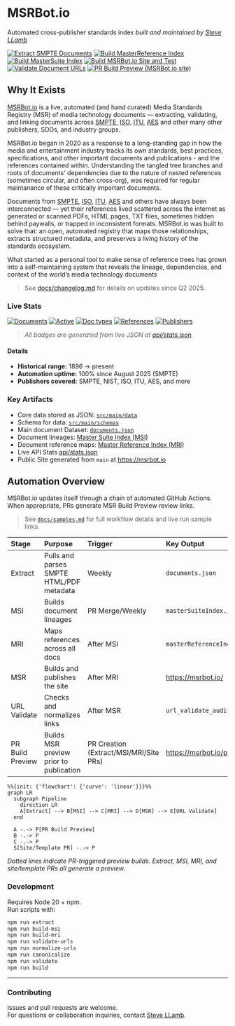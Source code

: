 # MSRBot.io
Automated cross-publisher standards index 
_built and maintained by [Steve LLamb](https://github.com/SteveLLamb)_

[![Extract SMPTE Documents](https://github.com/PrZ3/MSRBot.io/actions/workflows/extract-docs.yml/badge.svg)](https://github.com/PrZ3/MSRBot.io/actions/workflows/extract-docs.yml)
[![Build MasterReference Index](https://github.com/PrZ3/MSRBot.io/actions/workflows/build-master-reference-index.yml/badge.svg)](https://github.com/PrZ3/MSRBot.io/actions/workflows/build-master-reference-index.yml)
[![Build MasterSuite Index](https://github.com/PrZ3/MSRBot.io/actions/workflows/build-master-suite-index.yml/badge.svg)](https://github.com/PrZ3/MSRBot.io/actions/workflows/build-master-suite-index.yml)
[![Build MSRBot.io Site and Test](https://github.com/PrZ3/MSRBot.io/actions/workflows/build-msr-site.yml/badge.svg)](https://github.com/PrZ3/MSRBot.io/actions/workflows/build-msr-site.yml)
[![Validate Document URLs](https://github.com/PrZ3/MSRBot.io/actions/workflows/validate-urls.yml/badge.svg)](https://github.com/PrZ3/MSRBot.io/actions/workflows/validate-urls.yml)
[![PR Build Preview (MSRBot.io site)](https://github.com/PrZ3/MSRBot.io/actions/workflows/pr-build-preview.yml/badge.svg)](https://github.com/SteveLLamb/MSRBot.io/actions/workflows/pr-build-preview.yml)

## Why It Exists
[MSRBot.io](https://msrbot.io/) is a live, automated (and hand curated) Media Standards Registry (MSR) of media technology documents — extracting, validating, and linking documents across [SMPTE](https://www.smpte.org/), [ISO](https://www.iso.org/home.html), [ITU](https://www.itu.int/), [AES](https://aes2.org/) and other many other publishers, SDOs, and industry groups. 

MSRBot.io began in 2020 as a response to a long-standing gap in how the media and entertainment industry tracks its own standards, best practices, specifications, and other important documents and publications - and the references contained within. Understanding the tangled tree branches and roots of documents' dependencies due to the nature of nested references (sometimes circular, and often cross-org), was required for regular maintanance of these critically important documents. 

Documents from [SMPTE](https://www.smpte.org/), [ISO](https://www.iso.org/home.html), [ITU](https://www.itu.int/), [AES](https://aes2.org/) and others have always been interconnected — yet their references lived scattered across the internet as generated or scanned PDFs, HTML pages, TXT files, sometimes hidden behind paywalls, or trapped in inconsistent formats. MSRBot.io was built to solve that: an open, automated registry that maps those relationships, extracts structured metadata, and preserves a living history of the standards ecosystem. 

What started as a personal tool to make sense of reference trees has grown into a self-maintaining system that reveals the lineage, dependencies, and context of the world’s media technology documents

> See [docs/changelog.md](docs/changelog.md) for details on updates since Q2 2025.

### Live Stats

[![Documents](https://img.shields.io/badge/dynamic/json?url=https%3A%2F%2Fmsrbot.io%2Fapi%2Fstats.json&query=%24.documents.total&label=Documents&color=blue&style=flat&cacheSeconds=3600)](https://msrbot.io/api/viewer.html?path=documents.total)
[![Active](https://img.shields.io/badge/dynamic/json?url=https%3A%2F%2Fmsrbot.io%2Fapi%2Fstats.json&query=%24.documents.active&label=Active%20docs&color=brightgreen&style=flat&cacheSeconds=3600)](https://msrbot.io/api/viewer.html?path=documents.active)
[![Doc types](https://img.shields.io/badge/dynamic/json?url=https%3A%2F%2Fmsrbot.io%2Fapi%2Fstats.json&query=%24.documents.docTypes&label=Doc%20types&color=informational&style=flat&cacheSeconds=3600)](https://msrbot.io/api/viewer.html?path=documents.docTypes)
[![References](https://img.shields.io/badge/dynamic/json?url=https%3A%2F%2Fmsrbot.io%2Fapi%2Fstats.json&query=%24.documents.references&label=References&color=orange&style=flat&cacheSeconds=3600)](https://msrbot.io/api/viewer.html?path=documents.references)
[![Publishers](https://img.shields.io/badge/dynamic/json?url=https%3A%2F%2Fmsrbot.io%2Fapi%2Fstats.json&query=%24.documents.publishers&label=Publishers&color=brightgreen&style=flat&cacheSeconds=3600)](https://msrbot.io/api/viewer.html?path=documents.publishers)

> _All badges are generated from live JSON at [api/stats.json](https://msrbot.io/api/stats.json)._

#### Details
- **Historical range:** 1896 → present  
- **Automation uptime:** 100% since August 2025 (SMPTE)
- **Publishers covered:** SMPTE, NIST, ISO, ITU, AES, and more

### Key Artifacts
- Core data stored as JSON: [`src/main/data`](src/main/data/)
- Schema for data: [`src/main/schemas`](src/main/schemas/)
- Main document Dataset: [`documents.json`](src/main/data/documents.json)
- Document lineages: [Master Suite Index (MSI)](src/main/reports/masterSuiteIndex.json)
- Document reference maps: [Master Reference Index (MRI)](src/main/reports/masterReferenceIndex.json)
- Live API Stats [api/stats.json](https://msrbot.io/api/stats.json)
- Public Site generated from `main` at <https://msrbot.io>

## Automation Overview
MSRBot.io updates itself through a chain of automated GitHub Actions. When appropriate, PRs generate MSR Build Preview review links. 

> See [`docs/samples.md`](docs/samples.md) for full workflow details and live run sample links.

| Stage | Purpose | Trigger | Key Output |
|:------|:---------|:---------|:------------|
| Extract | Pulls and parses SMPTE HTML/PDF metadata | Weekly | `documents.json` |
| MSI | Builds document lineages | PR Merge/Weekly | `masterSuiteIndex.json` |
| MRI | Maps references across all docs | After MSI | `masterReferenceIndex.json` |
| MSR | Builds and publishes the site | After MRI | <https://msrbot.io/> |
| URL Validate | Checks and normalizes links | After MSR | `url_validate_audit.json` |
| PR Build Preview| Builds MSR preview prior to publication | PR Creation (Extract/MSI/MRI/Site PRs) | <https://msrbot.io/pr/###/> |

```mermaid
%%{init: {'flowchart': {'curve': 'linear'}}}%%
graph LR
  subgraph Pipeline
    direction LR
    A[Extract] --> B[MSI] --> C[MRI] --> D[MSR] --> E[URL Validate]
  end

  A -.-> P[PR Build Preview]
  B -.-> P
  C -.-> P
  S[Site/Template PR] -.-> P
```
_Dotted lines indicate PR-triggered preview builds. Extract, MSI, MRI, and site/template PRs all generate a preview._

### Development
Requires Node 20 + npm.  
Run scripts with:
```bash
npm run extract
npm run build-msi
npm run build-mri
npm run validate-urls
npm run normalize-urls
npm run canonicalize
npm run validate
npm run build
```
---
### Contributing
Issues and pull requests are welcome.  
For questions or collaboration inquiries, contact [Steve LLamb](https://github.com/SteveLLamb).